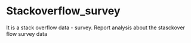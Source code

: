 # Stackoverflow_survey
It is a stack overflow data - survey.
Report analysis about the stasckover flow survey data
